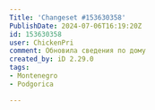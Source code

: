 ```yaml
---
Title: 'Changeset #153630358'
PublishDate: 2024-07-06T16:19:20Z
id: 153630358
user: ChickenPri
comment: Обновила сведения по дому
created_by: iD 2.29.0
tags:
- Montenegro
- Podgorica

---
```

